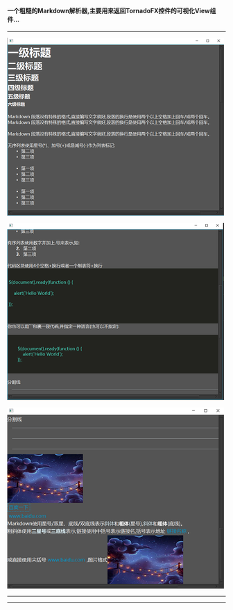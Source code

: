 #### 一个**粗糙**的Markdown解析器,主要用来返回TornadoFX控件的可视化View组件...

---



![alt](src/main/resources/data/markdown-file/1.png)

![alt](src/main/resources/data/markdown-file/2.png)

![alt](src/main/resources/data/markdown-file/3.png)





---

---

